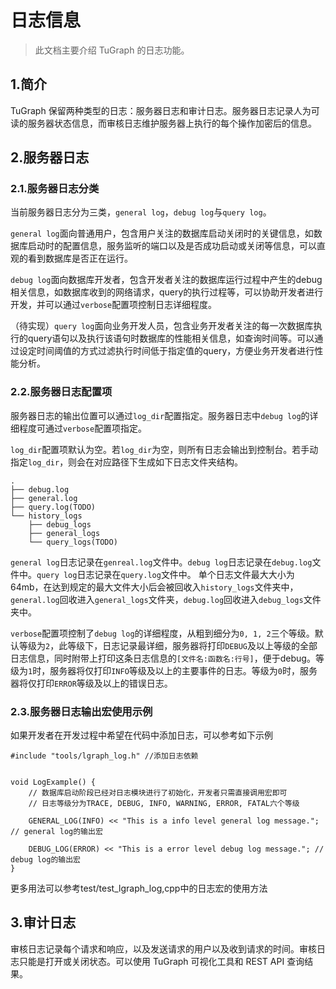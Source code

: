 # 日志信息

> 此文档主要介绍 TuGraph 的日志功能。

## 1.简介

TuGraph 保留两种类型的日志：服务器日志和审计日志。服务器日志记录人为可读的服务器状态信息，而审核日志维护服务器上执行的每个操作加密后的信息。

## 2.服务器日志

### 2.1.服务器日志分类

当前服务器日志分为三类，`general log`，`debug log`与`query log`。

`general log`面向普通用户，包含用户关注的数据库启动关闭时的关键信息，如数据库启动时的配置信息，服务监听的端口以及是否成功启动或关闭等信息，可以直观的看到数据库是否正在运行。

`debug log`面向数据库开发者，包含开发者关注的数据库运行过程中产生的debug相关信息，如数据库收到的网络请求，query的执行过程等，可以协助开发者进行开发，并可以通过`verbose`配置项控制日志详细程度。

（待实现）`query log`面向业务开发人员，包含业务开发者关注的每一次数据库执行的query语句以及执行该语句时数据库的性能相关信息，如查询时间等。可以通过设定时间阈值的方式过滤执行时间低于指定值的query，方便业务开发者进行性能分析。

### 2.2.服务器日志配置项

服务器日志的输出位置可以通过`log_dir`配置指定。服务器日志中`debug log`的详细程度可通过`verbose`配置项指定。

`log_dir`配置项默认为空。若`log_dir`为空，则所有日志会输出到控制台。若手动指定`log_dir`，则会在对应路径下生成如下日志文件夹结构。

```
.
├── debug.log
├── general.log
├── query.log(TODO)
└── history_logs
    ├── debug_logs
    ├── general_logs
    └── query_logs(TODO)
```

`general log`日志记录在`genreal.log`文件中。`debug log`日志记录在`debug.log`文件中。`query log`日志记录在`query.log`文件中。
单个日志文件最大大小为64mb，在达到规定的最大文件大小后会被回收入`history_logs`文件夹中，`general.log`回收进入`general_logs`文件夹，`debug.log`回收进入`debug_logs`文件夹中。

`verbose`配置项控制了`debug log`的详细程度，从粗到细分为`0, 1, 2`三个等级。默认等级为`2`，此等级下，日志记录最详细，服务器将打印`DEBUG`及以上等级的全部日志信息，同时附带上打印这条日志信息的`[文件名:函数名:行号]`，便于debug。等级为`1`时，服务器将仅打印`INFO`等级及以上的主要事件的日志。等级为`0`时，服务器将仅打印`ERROR`等级及以上的错误日志。

### 2.3.服务器日志输出宏使用示例

如果开发者在开发过程中希望在代码中添加日志，可以参考如下示例

```
#include "tools/lgraph_log.h" //添加日志依赖


void LogExample() {
    // 数据库启动阶段已经对日志模块进行了初始化，开发者只需直接调用宏即可
    // 日志等级分为TRACE, DEBUG, INFO, WARNING, ERROR, FATAL六个等级

    GENERAL_LOG(INFO) << "This is a info level general log message."; // general log的输出宏

    DEBUG_LOG(ERROR) << "This is a error level debug log message."; // debug log的输出宏
}
```
更多用法可以参考test/test_lgraph_log,cpp中的日志宏的使用方法

## 3.审计日志

审核日志记录每个请求和响应，以及发送请求的用户以及收到请求的时间。审核日志只能是打开或关闭状态。可以使用 TuGraph 可视化工具和 REST API 查询结果。